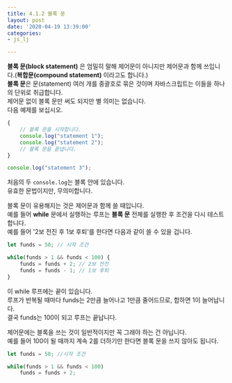 ```yaml
---
title: 4.1.2 블록 문
layout: post
date: '2020-04-19 13:39:00'
categories:
- js_lj

---
```


**블록 문(block statement)** 은 엄밀히 말해 제어문이 아니지만 제어문과 함께 쓰입니다.(**복합문(compound statement)** 이라고도 합니다.)  
**블록 문**은 문(statement) 여러 개를 중괄호로 묶은 것이며 자바스크립트는 이들을 하나의 단위로 취급합니다.  
제어문 없이 블록 문만 써도 되지만 별 의미는 없습니다.  
다음 예제를 보십시오.

```javascript
{
	// 블록 문을 시작합니다.
	console.log("statement 1");
	console.log("statement 2");
	// 블록 문을 끝냅니다.
}

console.log("statement 3");
```

처음의 두 `console.log`는 블록 안에 있습니다.  
유효한 문법이지만, 무의미합니다. 

블록 문이 유용해지는 것은 제어문과 함께 쓸 때입니다.  
예를 들어 **while** 문에서 실행하는 루프는 **블록 문** 전체를 실행한 후 조건을 다시 테스트합니다.  
예를 들어 '2보 전진 후 1보 후퇴'를 한다면 다음과 같이 쓸 수 있을 겁니다.

```javascript
let funds = 50; // 시작 조건

while(funds > 1 && funds < 100) {
	funds = funds + 2; // 2보 전진
	funds = funds - 1; // 1보 후퇴
}
```

이 while 루프에는 끝이 있습니다.  
루프가 반복될 때마다 funds는 2만큼 늘어나고 1만큼 줄어드므로, 합하면 1이 늘어납니다.  
결국 funds는 100이 되고 루프는 끝납니다. 

제어문에는 블록을 쓰는 것이 일반적이지만 꼭 그래야 하는 건 아닙니다.  
예를 들어 100이 될 때까지 계속 2를 더하기만 한다면 블록 문을 쓰지 않아도 됩니다.

```javascript
let funds = 50; //시작 조건

while(funds > 1 && funds < 100)
	funds = funds + 2;
```